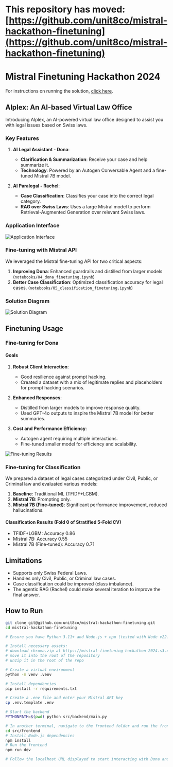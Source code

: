# This repository has moved: [https://github.com/unit8co/mistral-hackathon-finetuning](https://github.com/unit8co/mistral-hackathon-finetuning)

# Mistral Finetuning Hackathon 2024

For instructions on running the solution, [click here](#how-to-run).

## Alplex: An AI-based Virtual Law Office

Introducing Alplex, an AI-powered virtual law office designed to assist you with legal issues based on Swiss laws.

### Key Features

1. **AI Legal Assistant - Dona**:
   - **Clarification & Summarization**: Receive your case and help summarize it.
   - **Technology**: Powered by an Autogen Conversable Agent and a fine-tuned Mistral 7B model.
   
2. **AI Paralegal - Rachel**:
   - **Case Classification**: Classifies your case into the correct legal category.
   - **RAG over Swiss Laws**: Uses a large Mistral model to perform Retrieval-Augmented Generation over relevant Swiss laws.

### Application Interface

![Application Interface](https://github.com/unit8co/mistral-hackathon-finetuning/assets/1738060/6817ec8a-19bf-4cfb-9484-f42ae4ffd175)

### Fine-tuning with Mistral API

We leveraged the Mistral fine-tuning API for two critical aspects:

1. **Improving Dona**: Enhanced guardrails and distilled from larger models (`notebooks/04_dona_finetuning.ipynb`)
2. **Better Case Classification**: Optimized classification accuracy for legal cases. (`notebooks/05_classification_finetuning.ipynb`)

### Solution Diagram

![Solution Diagram](https://github.com/unit8co/mistral-hackathon-finetuning/assets/1738060/75e9bf20-567d-40b9-b81e-22064b63f26b)

## Finetuning Usage

### Fine-tuning for Dona

#### Goals

1. **Robust Client Interaction**:
   - Good resilience against prompt hacking.
   - Created a dataset with a mix of legitimate replies and placeholders for prompt hacking scenarios.

2. **Enhanced Responses**:
   - Distilled from larger models to improve response quality.
   - Used GPT-4o outputs to inspire the Mistral 7B model for better summaries.

3. **Cost and Performance Efficiency**:
   - Autogen agent requiring multiple interactions.
   - Fine-tuned smaller model for efficiency and scalability.

![Fine-tuning Results](https://github.com/unit8co/mistral-hackathon-finetuning/assets/1738060/8ca57196-4841-4c9a-907f-e732a8d53a74)

### Fine-tuning for Classification

We prepared a dataset of legal cases categorized under Civil, Public, or Criminal law and evaluated various models:

1. **Baseline**: Traditional ML (TFIDF+LGBM).
2. **Mistral 7B**: Prompting only.
3. **Mistral 7B (Fine-tuned)**: Significant performance improvement, reduced hallucinations.

#### Classification Results (Fold 0 of Stratified 5-Fold CV)

* TFIDF+LGBM: Accuracy 0.86
* Mistral 7B: Accuracy 0.55
* Mistral 7B (Fine-tuned): Accuracy 0.71

## Limitations

* Supports only Swiss Federal Laws.
* Handles only Civil, Public, or Criminal law cases.
* Case classification could be improved (class imbalance).
* The agentic RAG (Rachel) could make several iteration to improve the final answer.

## How to Run

```bash
git clone git@github.com:unit8co/mistral-hackathon-finetuning.git
cd mistral-hackathon-finetuning

# Ensure you have Python 3.11+ and Node.js + npm (tested with Node v22.1.0, npm 10.7.0) for the frontend.

# Install necessary assets:
# download chroma.zip at https://mistral-finetuning-hackathon-2024.s3.eu-central-1.amazonaws.com/chroma.zip
# move it into the root of the repository
# unzip it in the root of the repo

# Create a virtual environment
python -m venv .venv

# Install dependencies
pip install -r requirements.txt

# Create a .env file and enter your Mistral API key
cp .env.template .env

# Start the backend
PYTHONPATH=$(pwd) python src/backend/main.py

# In another terminal, navigate to the frontend folder and run the frontend
cd src/frontend
# Install Node.js dependencies
npm install
# Run the frontend
npm run dev

# Follow the localhost URL displayed to start interacting with Dona and Rachel.
```
